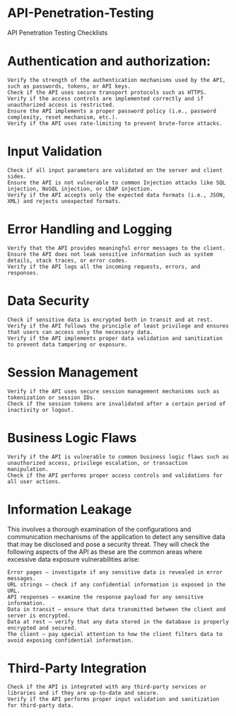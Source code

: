 # API-Penetration-Testing
API Penetration Testing Checklists

# Authentication and authorization:


    Verify the strength of the authentication mechanisms used by the API, such as passwords, tokens, or API keys.
    Check if the API uses secure transport protocols such as HTTPS.
    Verify if the access controls are implemented correctly and if unauthorized access is restricted.
    Ensure the API implements a proper password policy (i.e., password complexity, reset mechanism, etc.).
    Verify if the API uses rate-limiting to prevent brute-force attacks.

# Input Validation

    Check if all input parameters are validated on the server and client sides.
    Ensure the API is not vulnerable to common Injection attacks like SQL injection, NoSQL injection, or LDAP injection.
    Verify if the API accepts only the expected data formats (i.e., JSON, XML) and rejects unexpected formats.

# Error Handling and Logging

    Verify that the API provides meaningful error messages to the client.
    Ensure the API does not leak sensitive information such as system details, stack traces, or error codes.
    Verify if the API logs all the incoming requests, errors, and responses.

# Data Security

    Check if sensitive data is encrypted both in transit and at rest.
    Verify if the API follows the principle of least privilege and ensures that users can access only the necessary data.
    Verify if the API implements proper data validation and sanitization to prevent data tampering or exposure.

# Session Management

    Verify if the API uses secure session management mechanisms such as tokenization or session IDs.
    Check if the session tokens are invalidated after a certain period of inactivity or logout.

# Business Logic Flaws

    Verify if the API is vulnerable to common business logic flaws such as unauthorized access, privilege escalation, or transaction manipulation.
    Check if the API performs proper access controls and validations for all user actions.

# Information Leakage

This involves a thorough examination of the configurations and communication mechanisms of the application to detect any sensitive data that may be disclosed and pose a security threat.
They will check the following aspects of the API as these are the common areas where excessive data exposure vulnerabilities arise:

    Error pages – investigate if any sensitive data is revealed in error messages.
    URL strings – check if any confidential information is exposed in the URL.
    API responses – examine the response payload for any sensitive information.
    Data in transit – ensure that data transmitted between the client and server is encrypted.
    Data at rest – verify that any data stored in the database is properly encrypted and secured.
    The client – pay special attention to how the client filters data to avoid exposing confidential information.

# Third-Party Integration

    Check if the API is integrated with any third-party services or libraries and if they are up-to-date and secure.
    Verify if the API performs proper input validation and sanitization for third-party data.
